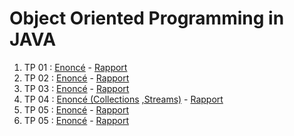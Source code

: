# Object Oriented Programming in JAVA

1. TP 01 : [Enoncé](Arrays%20and%20Strings/les%20tableaux%20et%20les%20chaines%20de%20caractères.pdf) -  [Rapport](Arrays%20and%20Strings/README.md)
2. TP 02 : [Enoncé](Inheritance,%20Overriding,%20Polymorphism,%20Abstract%20classes,%20and%20Interfaces/AP%20-%20Héritage-%20Redéfinition%20-%20Polymorphisme%20-%20Classes%20abstraites%20et%20interfaces.pdf) -  [Rapport](Inheritance,%20Overriding,%20Polymorphism,%20Abstract%20classes,%20and%20Interfaces/README.md)
3. TP 03 : [Enoncé](Gestion%20des%20exceptions/Gestion%20des%20exceptions.pdf) - [Rapport](Gestion%20des%20exceptions/README.md) 
4. TP 04 : [Enoncé (Collections](Collections_Streams/TP_Collections.pdf) [,Streams)](Collections_Streams/TP_Streams.pdf) - [Rapport](Collections_Streams/README.md) 
5. TP 05 : [Enoncé](JavaFX_et_acces_aux_base_de_donnees/TP_JAVAFX_JDBC.pdf) - [Rapport](JavaFX_et_acces_aux_base_de_donnees/README.md) 
6. TP 05 : [Enoncé](Genericite_et_entrees_sorties/Généricité%20et%20entrées%20sorties.pdf) - [Rapport](Genericite_et_entrees_sorties/README.md) 